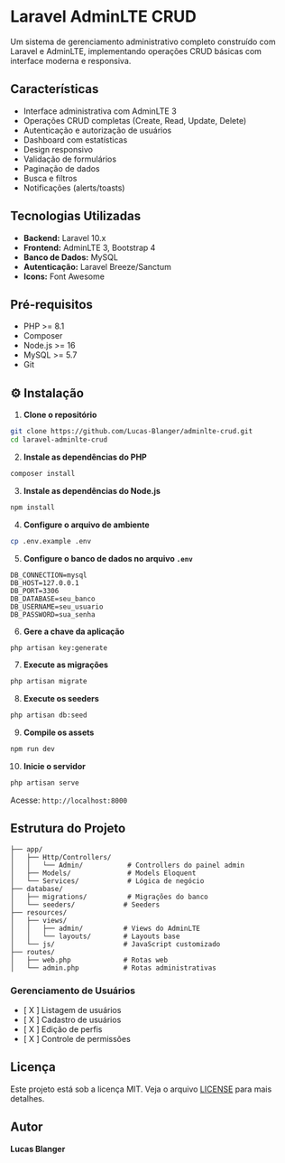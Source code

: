 # Laravel AdminLTE CRUD

Um sistema de gerenciamento administrativo completo construído com Laravel e AdminLTE, implementando operações CRUD básicas com interface moderna e responsiva.

## Características

-   Interface administrativa com AdminLTE 3
-   Operações CRUD completas (Create, Read, Update, Delete)
-   Autenticação e autorização de usuários
-   Dashboard com estatísticas
-   Design responsivo
-   Validação de formulários
-   Paginação de dados
-   Busca e filtros
-   Notificações (alerts/toasts)

## Tecnologias Utilizadas

-   **Backend:** Laravel 10.x
-   **Frontend:** AdminLTE 3, Bootstrap 4
-   **Banco de Dados:** MySQL
-   **Autenticação:** Laravel Breeze/Sanctum
-   **Icons:** Font Awesome

## Pré-requisitos

-   PHP >= 8.1
-   Composer
-   Node.js >= 16
-   MySQL >= 5.7
-   Git

## ⚙️ Instalação

1. **Clone o repositório**

```bash
git clone https://github.com/Lucas-Blanger/adminlte-crud.git
cd laravel-adminlte-crud
```

2. **Instale as dependências do PHP**

```bash
composer install
```

3. **Instale as dependências do Node.js**

```bash
npm install
```

4. **Configure o arquivo de ambiente**

```bash
cp .env.example .env
```

5. **Configure o banco de dados no arquivo `.env`**

```env
DB_CONNECTION=mysql
DB_HOST=127.0.0.1
DB_PORT=3306
DB_DATABASE=seu_banco
DB_USERNAME=seu_usuario
DB_PASSWORD=sua_senha
```

6. **Gere a chave da aplicação**

```bash
php artisan key:generate
```

7. **Execute as migrações**

```bash
php artisan migrate
```

8. **Execute os seeders**

```bash
php artisan db:seed
```

9. **Compile os assets**

```bash
npm run dev
```

10. **Inicie o servidor**

```bash
php artisan serve
```

Acesse: `http://localhost:8000`

## Estrutura do Projeto

```
├── app/
│   ├── Http/Controllers/
│   │   └── Admin/           # Controllers do painel admin
│   ├── Models/              # Models Eloquent
│   └── Services/            # Lógica de negócio
├── database/
│   ├── migrations/          # Migrações do banco
│   └── seeders/            # Seeders
├── resources/
│   ├── views/
│   │   ├── admin/          # Views do AdminLTE
│   │   └── layouts/        # Layouts base
│   └── js/                 # JavaScript customizado
├── routes/
│   ├── web.php             # Rotas web
│   └── admin.php           # Rotas administrativas
```

### Gerenciamento de Usuários

-   [ X ] Listagem de usuários
-   [ X ] Cadastro de usuários
-   [ X ] Edição de perfis
-   [ X ] Controle de permissões

## Licença

Este projeto está sob a licença MIT. Veja o arquivo [LICENSE](LICENSE) para mais detalhes.

## Autor

**Lucas Blanger**
